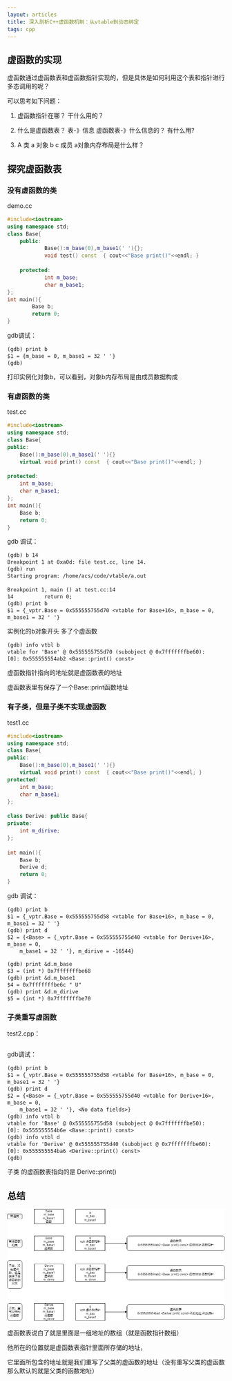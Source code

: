 ```yaml
---
layout: articles
title: 深入剖析C++虚函数机制：从vtable到动态绑定
tags: cpp
---
```


## 虚函数的实现

虚函数通过虚函数表和虚函数指针实现的，但是具体是如何利用这个表和指针进行多态调用的呢？


可以思考如下问题：

1. 虚函数指针在哪？ 干什么用的？
2. 什么是虚函数表？ 表-》信息 虚函数表-》什么信息的？ 有什么用?

3. A 类  a 对象    b c 成员  a对象内存布局是什么样？ 

## 探究虚函数表
### 没有虚函数的类

demo.cc
```cpp
#include<iostream>
using namespace std;
class Base{
    public:
            Base():m_base(0),m_base1(' '){};
            void test() const  { cout<<"Base print()"<<endl; }

    protected:
            int m_base; 
            char m_base1;   
};
int main(){
        Base b;
        return 0;
}

```
gdb调试：
```shell
(gdb) print b
$1 = {m_base = 0, m_base1 = 32 ' '}
(gdb)
```

打印实例化对象b，可以看到，对象b内存布局是由成员数据构成

### 有虚函数的类

test.cc
```cpp
#include<iostream>
using namespace std;
class Base{
public:
    Base():m_base(0),m_base1(' '){}
    virtual void print() const  { cout<<"Base print()"<<endl; }

protected:
    int m_base;	
    char m_base1;	
};
int main(){
    Base b;
    return 0;
}
```
gdb 调试：
```shell
(gdb) b 14
Breakpoint 1 at 0xa0d: file test.cc, line 14.
(gdb) run
Starting program: /home/acs/code/vtable/a.out

Breakpoint 1, main () at test.cc:14
14          return 0;
(gdb) print b
$1 = {_vptr.Base = 0x555555755d70 <vtable for Base+16>, m_base = 0, m_base1 = 32 ' '}
```
实例化的b对象开头 多了个虚函数

```shell
(gdb) info vtbl b
vtable for 'Base' @ 0x555555755d70 (subobject @ 0x7fffffffbe60):
[0]: 0x555555554ab2 <Base::print() const>
```
虚函数指针指向的地址就是虚函数表的地址

虚函数表里有保存了一个Base::print函数地址
### 有子类，但是子类不实现虚函数
test1.cc
```cpp
#include<iostream>
using namespace std;
class Base{
public:
    Base():m_base(0),m_base1(' '){}
    virtual void print() const  { cout<<"Base print()"<<endl; }
protected:
    int m_base;
    char m_base1;
};

class Derive: public Base{
private:
    int m_dirive;
};

int main(){
    Base b;
    Derive d;
    return 0;
}
```

gdb 调试：
```shell
(gdb) print b
$1 = {_vptr.Base = 0x555555755d58 <vtable for Base+16>, m_base = 0, m_base1 = 32 ' '}
(gdb) print d
$2 = {<Base> = {_vptr.Base = 0x555555755d40 <vtable for Derive+16>, m_base = 0,
    m_base1 = 32 ' '}, m_dirive = -16544}
```

```shell
(gdb) print &d.m_base
$3 = (int *) 0x7fffffffbe68
(gdb) print &d.m_base1
$4 = 0x7fffffffbe6c " U"
(gdb) print &d.m_dirive
$5 = (int *) 0x7fffffffbe70
```


### 子类重写虚函数
test2.cpp：
```cpp


```


gdb调试：
```shell
(gdb) print b
$1 = {_vptr.Base = 0x555555755d58 <vtable for Base+16>, m_base = 0, m_base1 = 32 ' '}
(gdb) print d
$2 = {<Base> = {_vptr.Base = 0x555555755d40 <vtable for Derive+16>, m_base = 0,
    m_base1 = 32 ' '}, <No data fields>}
(gdb) info vtbl b
vtable for 'Base' @ 0x555555755d58 (subobject @ 0x7fffffffbe50):
[0]: 0x555555554b6e <Base::print() const>
(gdb) info vtbl d
vtable for 'Derive' @ 0x555555755d40 (subobject @ 0x7fffffffbe60):
[0]: 0x555555554ba6 <Derive::print() const>
(gdb)
```

子类 的虚函数表指向的是 Derive::print() 


## 总结

![vtable](/img/230729/vtbl.png)

虚函数表说白了就是里面是一组地址的数组（就是函数指针数组）

他所在的位置就是虚函数表指针里面所存储的地址，

它里面所包含的地址就是我们重写了父类的虚函数的地址（没有重写父类的虚函数那么默认的就是父类的函数地址）

